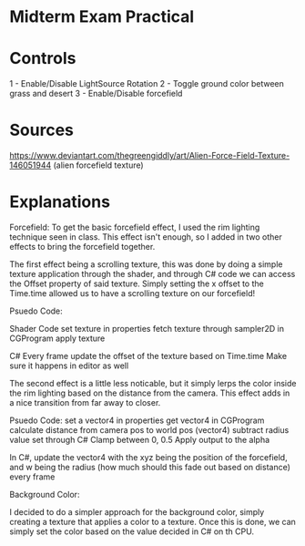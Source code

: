 # Midterm Exam Practical


# Controls

1 - Enable/Disable LightSource Rotation
2 - Toggle ground color between grass and desert
3 - Enable/Disable forcefield

# Sources

https://www.deviantart.com/thegreengiddly/art/Alien-Force-Field-Texture-146051944 (alien forcefield texture)


# Explanations


Forcefield:
To get the basic forcefield effect, I used the rim lighting technique seen in class. This effect isn't enough, so I added in two other effects to bring the forcefield together.

The first effect being a scrolling texture, this was done by doing a simple texture application through the shader, and through C# code we can access the Offset property of said texture. Simply setting the x offset to the Time.time allowed us to have a scrolling texture on our forcefield!

Psuedo Code:

Shader Code
set texture in properties
fetch texture through sampler2D in CGProgram
apply texture

C#
Every frame update the offset of the texture based on Time.time
Make sure it happens in editor as well

The second effect is a little less noticable, but it simply lerps the color inside the rim lighting based on the distance from the camera. This effect adds in a nice transition from far away to closer.

Psuedo Code:
set a vector4 in properties
get vector4 in CGProgram
calculate distance from camera pos to world pos (vector4)
subtract radius value set through C#
Clamp between 0, 0.5
Apply output to the alpha

In C#, update the vector4 with the xyz being the position of the forcefield, and w being the radius (how much should this fade out based on distance) every frame


Background Color:

I decided to do a simpler approach for the background color, simply creating a texture that applies a color to a texture. Once this is done, we can simply set the color based on the value decided in C# on th CPU.


